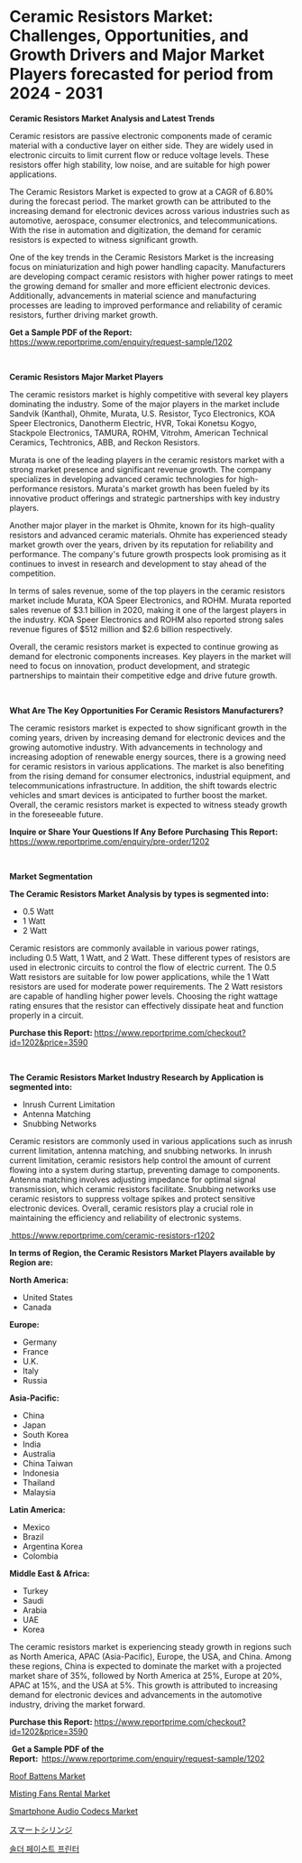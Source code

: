 <p><h1>Ceramic Resistors Market: Challenges, Opportunities, and Growth Drivers and Major Market Players forecasted for period from 2024 - 2031</h1></p><p><strong>Ceramic Resistors Market Analysis and Latest Trends</strong></p>
<p><p>Ceramic resistors are passive electronic components made of ceramic material with a conductive layer on either side. They are widely used in electronic circuits to limit current flow or reduce voltage levels. These resistors offer high stability, low noise, and are suitable for high power applications.</p><p>The Ceramic Resistors Market is expected to grow at a CAGR of 6.80% during the forecast period. The market growth can be attributed to the increasing demand for electronic devices across various industries such as automotive, aerospace, consumer electronics, and telecommunications. With the rise in automation and digitization, the demand for ceramic resistors is expected to witness significant growth.</p><p>One of the key trends in the Ceramic Resistors Market is the increasing focus on miniaturization and high power handling capacity. Manufacturers are developing compact ceramic resistors with higher power ratings to meet the growing demand for smaller and more efficient electronic devices. Additionally, advancements in material science and manufacturing processes are leading to improved performance and reliability of ceramic resistors, further driving market growth.</p></p>
<p><strong>Get a Sample PDF of the Report:&nbsp;</strong> <a href="https://www.reportprime.com/enquiry/request-sample/1202">https://www.reportprime.com/enquiry/request-sample/1202</a></p>
<p>&nbsp;</p>
<p><strong>Ceramic Resistors Major Market Players</strong></p>
<p><p>The ceramic resistors market is highly competitive with several key players dominating the industry. Some of the major players in the market include Sandvik (Kanthal), Ohmite, Murata, U.S. Resistor, Tyco Electronics, KOA Speer Electronics, Danotherm Electric, HVR, Tokai Konetsu Kogyo, Stackpole Electronics, TAMURA, ROHM, Vitrohm, American Technical Ceramics, Techtronics, ABB, and Reckon Resistors.</p><p>Murata is one of the leading players in the ceramic resistors market with a strong market presence and significant revenue growth. The company specializes in developing advanced ceramic technologies for high-performance resistors. Murata's market growth has been fueled by its innovative product offerings and strategic partnerships with key industry players.</p><p>Another major player in the market is Ohmite, known for its high-quality resistors and advanced ceramic materials. Ohmite has experienced steady market growth over the years, driven by its reputation for reliability and performance. The company's future growth prospects look promising as it continues to invest in research and development to stay ahead of the competition.</p><p>In terms of sales revenue, some of the top players in the ceramic resistors market include Murata, KOA Speer Electronics, and ROHM. Murata reported sales revenue of $3.1 billion in 2020, making it one of the largest players in the industry. KOA Speer Electronics and ROHM also reported strong sales revenue figures of $512 million and $2.6 billion respectively.</p><p>Overall, the ceramic resistors market is expected to continue growing as demand for electronic components increases. Key players in the market will need to focus on innovation, product development, and strategic partnerships to maintain their competitive edge and drive future growth.</p></p>
<p>&nbsp;</p>
<p><strong>What Are The Key Opportunities For Ceramic Resistors Manufacturers?</strong></p>
<p><p>The ceramic resistors market is expected to show significant growth in the coming years, driven by increasing demand for electronic devices and the growing automotive industry. With advancements in technology and increasing adoption of renewable energy sources, there is a growing need for ceramic resistors in various applications. The market is also benefiting from the rising demand for consumer electronics, industrial equipment, and telecommunications infrastructure. In addition, the shift towards electric vehicles and smart devices is anticipated to further boost the market. Overall, the ceramic resistors market is expected to witness steady growth in the foreseeable future.</p></p>
<p><strong>Inquire or Share Your Questions If Any Before Purchasing This Report:</strong> <a href="https://www.reportprime.com/enquiry/pre-order/1202">https://www.reportprime.com/enquiry/pre-order/1202</a></p>
<p>&nbsp;</p>
<p><strong>Market Segmentation</strong></p>
<p><strong>The Ceramic Resistors Market Analysis by types is segmented into:</strong></p>
<p><ul><li>0.5 Watt</li><li>1 Watt</li><li>2 Watt</li></ul></p>
<p><p>Ceramic resistors are commonly available in various power ratings, including 0.5 Watt, 1 Watt, and 2 Watt. These different types of resistors are used in electronic circuits to control the flow of electric current. The 0.5 Watt resistors are suitable for low power applications, while the 1 Watt resistors are used for moderate power requirements. The 2 Watt resistors are capable of handling higher power levels. Choosing the right wattage rating ensures that the resistor can effectively dissipate heat and function properly in a circuit.</p></p>
<p><strong>Purchase this Report:&nbsp;</strong><a href="https://www.reportprime.com/checkout?id=1202&price=3590">https://www.reportprime.com/checkout?id=1202&price=3590</a></p>
<p>&nbsp;</p>
<p><strong>The Ceramic Resistors Market Industry Research by Application is segmented into:</strong></p>
<p><ul><li>Inrush Current Limitation</li><li>Antenna Matching</li><li>Snubbing Networks</li></ul></p>
<p><p>Ceramic resistors are commonly used in various applications such as inrush current limitation, antenna matching, and snubbing networks. In inrush current limitation, ceramic resistors help control the amount of current flowing into a system during startup, preventing damage to components. Antenna matching involves adjusting impedance for optimal signal transmission, which ceramic resistors facilitate. Snubbing networks use ceramic resistors to suppress voltage spikes and protect sensitive electronic devices. Overall, ceramic resistors play a crucial role in maintaining the efficiency and reliability of electronic systems.</p></p>
<p><a href="https://www.reportprime.com/ceramic-resistors-r1202">&nbsp;https://www.reportprime.com/ceramic-resistors-r1202</a></p>
<p><strong>In terms of Region, the Ceramic Resistors Market Players available by Region are:</strong></p>
<p>
    <p> <strong> North America: </strong>
        <ul>
            <li>United States</li>
            <li>Canada</li>
        </ul>
        </p> 
    <p> <strong> Europe: </strong>
        <ul>
            <li>Germany</li>
            <li>France</li>
            <li>U.K.</li>
            <li>Italy</li>
            <li>Russia</li>
        </ul>
        </p> 
    <p> <strong> Asia-Pacific: </strong>
        <ul>
            <li>China</li>
            <li>Japan</li>
            <li>South Korea</li>
            <li>India</li>
            <li>Australia</li>
            <li>China Taiwan</li>
            <li>Indonesia</li>
            <li>Thailand</li>
            <li>Malaysia</li>
        </ul>
        </p> 
    <p> <strong> Latin America: </strong>
        <ul>
            <li>Mexico</li>
            <li>Brazil</li>
            <li>Argentina Korea</li>
            <li>Colombia</li>
        </ul>
        </p> 
    <p> <strong> Middle East & Africa: </strong>
        <ul>
            <li>Turkey</li>
            <li>Saudi</li>
            <li>Arabia</li>
            <li>UAE</li>
            <li>Korea</li>
        </ul>
    </p>
    </p>
<p><p>The ceramic resistors market is experiencing steady growth in regions such as North America, APAC (Asia-Pacific), Europe, the USA, and China. Among these regions, China is expected to dominate the market with a projected market share of 35%, followed by North America at 25%, Europe at 20%, APAC at 15%, and the USA at 5%. This growth is attributed to increasing demand for electronic devices and advancements in the automotive industry, driving the market forward.</p></p>
<p><strong>Purchase this Report: </strong><a href="https://www.reportprime.com/checkout?id=1202&price=3590">https://www.reportprime.com/checkout?id=1202&price=3590</a></p>
<p>&nbsp;<strong>Get a Sample PDF of the Report:&nbsp;&nbsp;</strong><a href="https://www.reportprime.com/enquiry/request-sample/1202">https://www.reportprime.com/enquiry/request-sample/1202</a></p>
<p><strong></strong></p>
<p><p><a href="https://www.linkedin.com/pulse/global-roof-battens-industry-research-report-competitive-landscape-brvjf">Roof Battens Market</a></p><p><a href="https://www.linkedin.com/pulse/insights-misting-fans-rental-market-players-size-geographical-to8ge">Misting Fans Rental Market</a></p><p><a href="https://github.com/AnnChovey2023/Market-Research-Report-List-2/blob/main/smartphone-audio-codecs-market.md">Smartphone Audio Codecs Market</a></p><p><a href="https://medium.com/@chabib.jrq/%E3%82%B9%E3%83%9E%E3%83%BC%E3%83%88%E3%82%B7%E3%83%AA%E3%83%B3%E3%82%B8%E5%B8%82%E5%A0%B4%E3%81%AF-2024%E5%B9%B4%E3%81%8B%E3%82%892031%E5%B9%B4%E3%81%BE%E3%81%A7%E3%81%AE%E6%88%90%E9%95%B7%E8%A6%8B%E9%80%9A%E3%81%97%E3%81%A7-%E5%B8%82%E5%A0%B4%E3%81%AE%E5%8B%95%E5%90%91%E5%88%86%E6%9E%90%E3%81%AB%E3%82%88%E3%82%8B%E3%82%A2%E3%83%97%E3%83%AA%E3%82%B1%E3%83%BC%E3%82%B7%E3%83%A7%E3%83%B3-%E5%9C%B0%E5%9F%9F%E3%81%AE%E8%A6%8B%E9%80%9A%E3%81%97-%E3%81%8A%E3%82%88%E3%81%B3%E5%8F%8E%E7%9B%8A%E3%81%AB%E3%81%8A%E3%81%84%E3%81%A614-1-%E3%81%AE%E5%B9%B4%E9%96%93%E6%88%90%E9%95%B7%E7%8E%87-cagr-%E3%81%A7%E6%8E%A8%E7%A7%BB%E3%81%97%E3%81%A6%E3%81%84%E3%81%BE%E3%81%99-1075598b08d5">スマートシリンジ</a></p><p><a href="https://medium.com/@maksymilianbaran1901/%EA%B8%80%EB%A1%9C%EB%B2%8C-%EC%86%94%EB%8D%94-%ED%8E%98%EC%9D%B4%EC%8A%A4%ED%8A%B8-%ED%94%84%EB%A6%B0%ED%84%B0-%EC%8B%9C%EC%9E%A5-%EC%9D%91%EC%9A%A9-%EC%B5%9C%EC%A2%85%EC%82%AC%EC%9A%A9-%EC%97%85%EC%A2%85-%EC%9C%A0%ED%98%95-%EC%9E%A5%EB%B9%84-%EB%B0%8F-%EC%A7%80%EC%97%AD%EC%97%90-%EC%B4%88%EC%A0%90%EC%9D%84-%EB%A7%9E%EC%B6%98-%EB%B6%84%EC%84%9D-%EB%B0%8F-%EC%98%88%EC%B8%A1-2024%EB%85%84%EB%B6%80%ED%84%B0-2031%EB%85%84%EA%B9%8C%EC%A7%80-6685f0a2fe1c">솔더 페이스트 프린터</a></p></p>